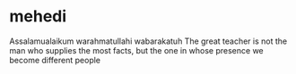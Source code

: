 # mehedi
Assalamualaikum warahmatullahi wabarakatuh The great teacher is not the man who supplies the most facts, but the one in whose presence we become different people
